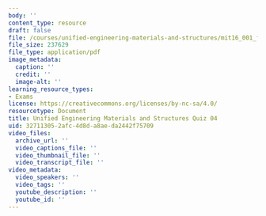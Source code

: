 ```yaml
---
body: ''
content_type: resource
draft: false
file: /courses/unified-engineering-materials-and-structures/mit16_001_f21_q04.pdf
file_size: 237629
file_type: application/pdf
image_metadata:
  caption: ''
  credit: ''
  image-alt: ''
learning_resource_types:
- Exams
license: https://creativecommons.org/licenses/by-nc-sa/4.0/
resourcetype: Document
title: Unified Engineering Materials and Structures Quiz 04
uid: 32711305-2afc-4d8d-a8ae-da2442f75709
video_files:
  archive_url: ''
  video_captions_file: ''
  video_thumbnail_file: ''
  video_transcript_file: ''
video_metadata:
  video_speakers: ''
  video_tags: ''
  youtube_description: ''
  youtube_id: ''
---
```

